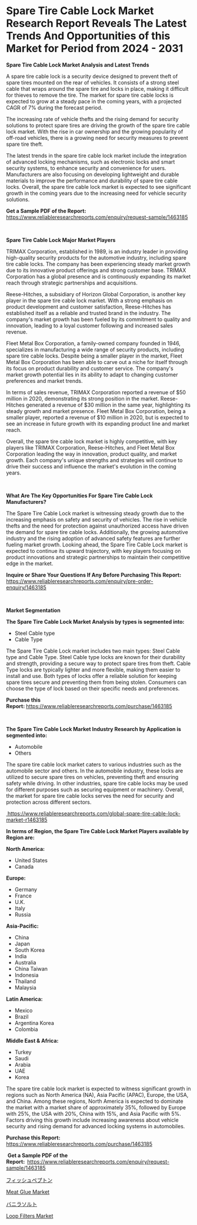 <p><h1>Spare Tire Cable Lock Market Research Report Reveals The Latest Trends And Opportunities of this Market for Period from 2024 - 2031</h1></p><p><strong>Spare Tire Cable Lock Market Analysis and Latest Trends</strong></p>
<p><p>A spare tire cable lock is a security device designed to prevent theft of spare tires mounted on the rear of vehicles. It consists of a strong steel cable that wraps around the spare tire and locks in place, making it difficult for thieves to remove the tire. The market for spare tire cable locks is expected to grow at a steady pace in the coming years, with a projected CAGR of 7% during the forecast period.</p><p>The increasing rate of vehicle thefts and the rising demand for security solutions to protect spare tires are driving the growth of the spare tire cable lock market. With the rise in car ownership and the growing popularity of off-road vehicles, there is a growing need for security measures to prevent spare tire theft.</p><p>The latest trends in the spare tire cable lock market include the integration of advanced locking mechanisms, such as electronic locks and smart security systems, to enhance security and convenience for users. Manufacturers are also focusing on developing lightweight and durable materials to improve the performance and durability of spare tire cable locks. Overall, the spare tire cable lock market is expected to see significant growth in the coming years due to the increasing need for vehicle security solutions.</p></p>
<p><strong>Get a Sample PDF of the Report:&nbsp;</strong> <a href="https://www.reliableresearchreports.com/enquiry/request-sample/1463185">https://www.reliableresearchreports.com/enquiry/request-sample/1463185</a></p>
<p>&nbsp;</p>
<p><strong>Spare Tire Cable Lock Major Market Players</strong></p>
<p><p>TRIMAX Corporation, established in 1989, is an industry leader in providing high-quality security products for the automotive industry, including spare tire cable locks. The company has been experiencing steady market growth due to its innovative product offerings and strong customer base. TRIMAX Corporation has a global presence and is continuously expanding its market reach through strategic partnerships and acquisitions.</p><p>Reese-Hitches, a subsidiary of Horizon Global Corporation, is another key player in the spare tire cable lock market. With a strong emphasis on product development and customer satisfaction, Reese-Hitches has established itself as a reliable and trusted brand in the industry. The company's market growth has been fueled by its commitment to quality and innovation, leading to a loyal customer following and increased sales revenue.</p><p>Fleet Metal Box Corporation, a family-owned company founded in 1946, specializes in manufacturing a wide range of security products, including spare tire cable locks. Despite being a smaller player in the market, Fleet Metal Box Corporation has been able to carve out a niche for itself through its focus on product durability and customer service. The company's market growth potential lies in its ability to adapt to changing customer preferences and market trends.</p><p>In terms of sales revenue, TRIMAX Corporation reported a revenue of $50 million in 2020, demonstrating its strong position in the market. Reese-Hitches generated a revenue of $30 million in the same year, highlighting its steady growth and market presence. Fleet Metal Box Corporation, being a smaller player, reported a revenue of $10 million in 2020, but is expected to see an increase in future growth with its expanding product line and market reach. </p><p>Overall, the spare tire cable lock market is highly competitive, with key players like TRIMAX Corporation, Reese-Hitches, and Fleet Metal Box Corporation leading the way in innovation, product quality, and market growth. Each company's unique strengths and strategies will continue to drive their success and influence the market's evolution in the coming years.</p></p>
<p>&nbsp;</p>
<p><strong>What Are The Key Opportunities For Spare Tire Cable Lock Manufacturers?</strong></p>
<p><p>The Spare Tire Cable Lock market is witnessing steady growth due to the increasing emphasis on safety and security of vehicles. The rise in vehicle thefts and the need for protection against unauthorized access have driven the demand for spare tire cable locks. Additionally, the growing automotive industry and the rising adoption of advanced safety features are further fueling market growth. Looking ahead, the Spare Tire Cable Lock market is expected to continue its upward trajectory, with key players focusing on product innovations and strategic partnerships to maintain their competitive edge in the market.</p></p>
<p><strong>Inquire or Share Your Questions If Any Before Purchasing This Report:</strong> <a href="https://www.reliableresearchreports.com/enquiry/pre-order-enquiry/1463185">https://www.reliableresearchreports.com/enquiry/pre-order-enquiry/1463185</a></p>
<p>&nbsp;</p>
<p><strong>Market Segmentation</strong></p>
<p><strong>The Spare Tire Cable Lock Market Analysis by types is segmented into:</strong></p>
<p><ul><li>Steel Cable type</li><li>Cable Type</li></ul></p>
<p><p>The Spare Tire Cable Lock market includes two main types: Steel Cable type and Cable Type. Steel Cable type locks are known for their durability and strength, providing a secure way to protect spare tires from theft. Cable Type locks are typically lighter and more flexible, making them easier to install and use. Both types of locks offer a reliable solution for keeping spare tires secure and preventing them from being stolen. Consumers can choose the type of lock based on their specific needs and preferences.</p></p>
<p><strong>Purchase this Report:&nbsp;</strong><a href="https://www.reliableresearchreports.com/purchase/1463185">https://www.reliableresearchreports.com/purchase/1463185</a></p>
<p>&nbsp;</p>
<p><strong>The Spare Tire Cable Lock Market Industry Research by Application is segmented into:</strong></p>
<p><ul><li>Automobile</li><li>Others</li></ul></p>
<p><p>The spare tire cable lock market caters to various industries such as the automobile sector and others. In the automobile industry, these locks are utilized to secure spare tires on vehicles, preventing theft and ensuring safety while driving. In other industries, spare tire cable locks may be used for different purposes such as securing equipment or machinery. Overall, the market for spare tire cable locks serves the need for security and protection across different sectors.</p></p>
<p><a href="https://www.reliableresearchreports.com/global-spare-tire-cable-lock-market-r1463185">&nbsp;https://www.reliableresearchreports.com/global-spare-tire-cable-lock-market-r1463185</a></p>
<p><strong>In terms of Region, the Spare Tire Cable Lock Market Players available by Region are:</strong></p>
<p>
    <p> <strong> North America: </strong>
        <ul>
            <li>United States</li>
            <li>Canada</li>
        </ul>
        </p> 
    <p> <strong> Europe: </strong>
        <ul>
            <li>Germany</li>
            <li>France</li>
            <li>U.K.</li>
            <li>Italy</li>
            <li>Russia</li>
        </ul>
        </p> 
    <p> <strong> Asia-Pacific: </strong>
        <ul>
            <li>China</li>
            <li>Japan</li>
            <li>South Korea</li>
            <li>India</li>
            <li>Australia</li>
            <li>China Taiwan</li>
            <li>Indonesia</li>
            <li>Thailand</li>
            <li>Malaysia</li>
        </ul>
        </p> 
    <p> <strong> Latin America: </strong>
        <ul>
            <li>Mexico</li>
            <li>Brazil</li>
            <li>Argentina Korea</li>
            <li>Colombia</li>
        </ul>
        </p> 
    <p> <strong> Middle East & Africa: </strong>
        <ul>
            <li>Turkey</li>
            <li>Saudi</li>
            <li>Arabia</li>
            <li>UAE</li>
            <li>Korea</li>
        </ul>
    </p>
    </p>
<p><p>The spare tire cable lock market is expected to witness significant growth in regions such as North America (NA), Asia Pacific (APAC), Europe, the USA, and China. Among these regions, North America is expected to dominate the market with a market share of approximately 35%, followed by Europe with 25%, the USA with 20%, China with 15%, and Asia Pacific with 5%. Factors driving this growth include increasing awareness about vehicle security and rising demand for advanced locking systems in automobiles.</p></p>
<p><strong>Purchase this Report: </strong><a href="https://www.reliableresearchreports.com/purchase/1463185">https://www.reliableresearchreports.com/purchase/1463185</a></p>
<p>&nbsp;<strong>Get a Sample PDF of the Report:&nbsp;&nbsp;</strong><a href="https://www.reliableresearchreports.com/enquiry/request-sample/1463185">https://www.reliableresearchreports.com/enquiry/request-sample/1463185</a></p>
<p><strong></strong></p>
<p><p><a href="https://github.com/ppmazlotr77499/Market-Research-Report-List-1/blob/main/394616530786.md">フィッシュペプトン</a></p><p><a href="https://www.linkedin.com/pulse/decoding-meat-glue-market-metrics-share-trends-growth-xdedc?trackingId=0Ki7f1T8lwxO4B6KiIcO6g%3D%3D">Meat Glue Market</a></p><p><a href="https://github.com/joaejkdzgyljvo6/Market-Research-Report-List-1/blob/main/461807030785.md">バニラソルト</a></p><p><a href="https://www.linkedin.com/pulse/loop-filters-market-competitive-analysis-trends-forecast-u50be?trackingId=iQxVaaIhSae4teERwfhgaw%3D%3D">Loop Filters Market</a></p></p>